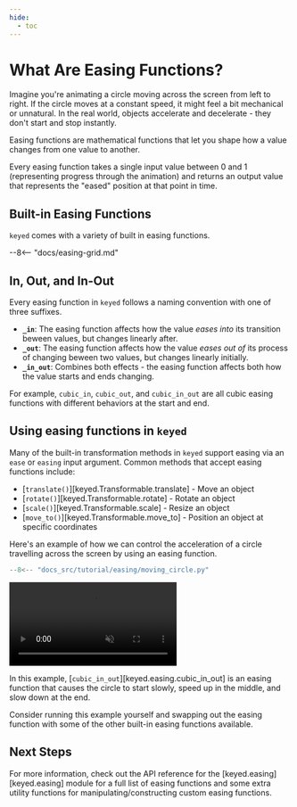 ```yaml
---
hide:
  - toc
---
```


# What Are Easing Functions?

Imagine you're animating a circle moving across the screen from left to right. If the circle moves at a constant speed, it might feel a bit mechanical or unnatural. In the real world, objects accelerate and decelerate - they don't start and stop instantly.

Easing functions are mathematical functions that let you shape how a value changes from one value to another.

Every easing function takes a single input value between 0 and 1 (representing progress through the animation) and returns an output value that represents the "eased" position at that point in time.

## Built-in Easing Functions

`keyed` comes with a variety of built in easing functions.

--8<-- "docs/easing-grid.md"

## In, Out, and In-Out

Every easing function in `keyed` follows a naming convention with one of three suffixes.

- **`_in`**: The easing function affects how the value *eases into* its transition beween values, but changes linearly after.
- **`_out`**: The easing function affects how the value *eases out of* its process of changing beween two values, but changes linearly initially.
- **`_in_out`**: Combines both effects - the easing function affects both how the value starts and ends changing.

For example, `cubic_in`, `cubic_out`, and `cubic_in_out` are all cubic easing functions with different behaviors at the start and end.

## Using easing functions in `keyed`

Many of the built-in transformation methods in `keyed` support easing via an `ease` or `easing` input argument. Common methods that accept easing functions include:

- [`translate()`][keyed.Transformable.translate] - Move an object
- [`rotate()`][keyed.Transformable.rotate] - Rotate an object
- [`scale()`][keyed.Transformable.scale] - Resize an object
- [`move_to()`][keyed.Transformable.move_to] - Position an object at specific coordinates

Here's an example of how we can control the acceleration of a circle travelling across the screen by using an easing function.

```python
--8<-- "docs_src/tutorial/easing/moving_circle.py"
```

<div class="centered-video">
    <video autoplay loop muted playsinline>
        <source src="/keyed/media/tutorial/moving_circle.webm" type="video/webm">
    </video>
</div>

In this example, [`cubic_in_out`][keyed.easing.cubic_in_out] is an easing function that causes the circle to start slowly, speed up in the middle, and slow down at the end.

Consider running this example yourself and swapping out the easing function with some of the other built-in easing functions available.

## Next Steps

For more information, check out the API reference for the [keyed.easing][keyed.easing] module for a full list of easing functions and some extra utility functions for manipulating/constructing custom easing functions.
